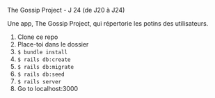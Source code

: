 The Gossip Project - J 24 (de J20 à J24)

Une app, The Gossip Project, qui répertorie les potins des utilisateurs.


1. Clone ce repo
2. Place-toi dans le dossier
3. `$ bundle install`
4. `$ rails db:create`
5. `$ rails db:migrate`
6. `$ rails db:seed`
7. `$ rails server`
8. Go to localhost:3000
